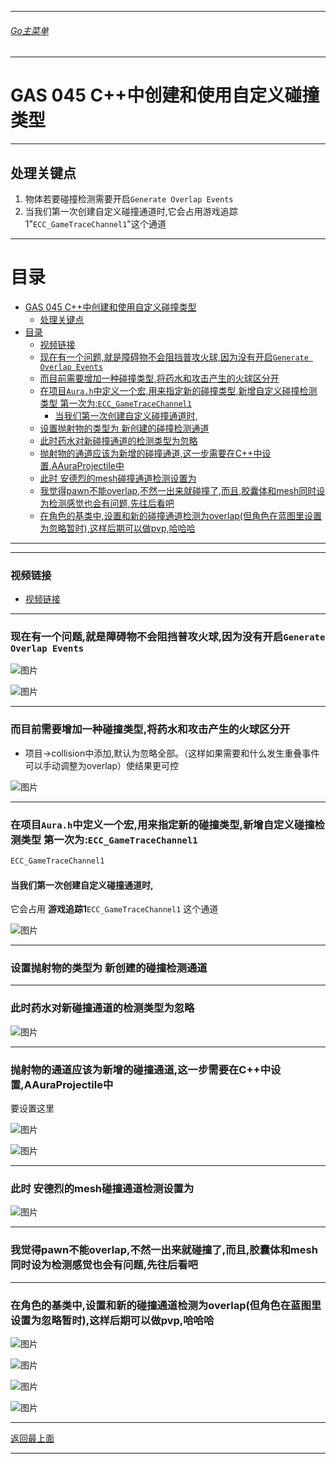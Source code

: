 ___________________________________________________________________________________________

###### [Go主菜单](../MainMenu.md)
___________________________________________________________________________________________

# GAS 045 C++中创建和使用自定义碰撞类型
___________________________________________________________________________________________
## 处理关键点
1. 物体若要碰撞检测需要开启`Generate Overlap Events`
2. 当我们第一次创建自定义碰撞通道时,它会占用游戏追踪1"`ECC_GameTraceChannel1`"这个通道
___________________________________________________________________________________________

# 目录

- [GAS 045 C++中创建和使用自定义碰撞类型](#gas-045-c中创建和使用自定义碰撞类型)
  - [处理关键点](#处理关键点)
- [目录](#目录)
    - [视频链接](#视频链接)
    - [现在有一个问题,就是障碍物不会阻挡普攻火球,因为没有开启`Generate Overlap Events`](#现在有一个问题就是障碍物不会阻挡普攻火球因为没有开启generate-overlap-events)
    - [而目前需要增加一种碰撞类型,将药水和攻击产生的火球区分开](#而目前需要增加一种碰撞类型将药水和攻击产生的火球区分开)
    - [在项目`Aura.h`中定义一个宏,用来指定新的碰撞类型,新增自定义碰撞检测类型 第一次为:`ECC_GameTraceChannel1`](#在项目aurah中定义一个宏用来指定新的碰撞类型新增自定义碰撞检测类型-第一次为ecc_gametracechannel1)
      - [当我们第一次创建自定义碰撞通道时,](#当我们第一次创建自定义碰撞通道时)
    - [设置抛射物的类型为 新创建的碰撞检测通道](#设置抛射物的类型为-新创建的碰撞检测通道)
    - [此时药水对新碰撞通道的检测类型为忽略](#此时药水对新碰撞通道的检测类型为忽略)
    - [抛射物的通道应该为新增的碰撞通道,这一步需要在C++中设置,AAuraProjectile中](#抛射物的通道应该为新增的碰撞通道这一步需要在c中设置aauraprojectile中)
    - [此时 安德烈的mesh碰撞通道检测设置为](#此时-安德烈的mesh碰撞通道检测设置为)
    - [我觉得pawn不能overlap,不然一出来就碰撞了,而且,胶囊体和mesh同时设为检测感觉也会有问题,先往后看吧](#我觉得pawn不能overlap不然一出来就碰撞了而且胶囊体和mesh同时设为检测感觉也会有问题先往后看吧)
    - [在角色的基类中,设置和新的碰撞通道检测为overlap(但角色在蓝图里设置为忽略暂时),这样后期可以做pvp,哈哈哈](#在角色的基类中设置和新的碰撞通道检测为overlap但角色在蓝图里设置为忽略暂时这样后期可以做pvp哈哈哈)

___________________________________________________________________________________________



___________________________________________________________________________________________


### 视频链接
  - [视频链接](https://b23.tv/S4qK6oc)

___________________________________________________________________________________________


### 现在有一个问题,就是障碍物不会阻挡普攻火球,因为没有开启`Generate Overlap Events`

  
 
![图片](.Image/GAS_045/01.png)


 
![图片](.Image/GAS_045/02.png)

___________________________________________________________________________________________


### 而目前需要增加一种碰撞类型,将药水和攻击产生的火球区分开

- 项目->collision中添加,默认为忽略全部。（这样如果需要和什么发生重叠事件可以手动调整为overlap）使结果更可控

 
![图片](.Image/GAS_045/03.png)

___________________________________________________________________________________________


### 在项目`Aura.h`中定义一个宏,用来指定新的碰撞类型,新增自定义碰撞检测类型 第一次为:`ECC_GameTraceChannel1`

```cpp
ECC_GameTraceChannel1
```

#### 当我们第一次创建自定义碰撞通道时,
它会占用 **游戏追踪1**`ECC_GameTraceChannel1` 这个通道
 
![图片](.Image/GAS_045/04.png)

___________________________________________________________________________________________


### 设置抛射物的类型为 新创建的碰撞检测通道

___________________________________________________________________________________________


### 此时药水对新碰撞通道的检测类型为忽略

 
![图片](.Image/GAS_045/05.png)

___________________________________________________________________________________________


### 抛射物的通道应该为新增的碰撞通道,这一步需要在C++中设置,AAuraProjectile中

要设置这里
 
![图片](.Image/GAS_045/06.png)

 
![图片](.Image/GAS_045/07.png)

___________________________________________________________________________________________


### 此时 安德烈的mesh碰撞通道检测设置为

 
![图片](.Image/GAS_045/08.png)

___________________________________________________________________________________________


### 我觉得pawn不能overlap,不然一出来就碰撞了,而且,胶囊体和mesh同时设为检测感觉也会有问题,先往后看吧

___________________________________________________________________________________________


### 在角色的基类中,设置和新的碰撞通道检测为overlap(但角色在蓝图里设置为忽略暂时),这样后期可以做pvp,哈哈哈

 
![图片](.Image/GAS_045/09.jpg)
 
![图片](.Image/GAS_045/10.png)
 
![图片](.Image/GAS_045/11.png)

 
![图片](.Image/GAS_045/12.png)

___________________________________________________________________________________________

[返回最上面](#Go主菜单)
___________________________________________________________________________________________